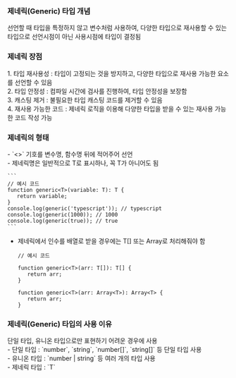 <h3>제네릭(Generic) 타입 개념</h3>
선언할 때 타입을 특정하지 않고 변수처럼 사용하여, 다양한 타입으로 재사용할 수 있는 타입으로 선언시점이 아닌 사용시점에 타입이 결정됨

<h3>제네릭 장점</h3>
1. 타입 재사용성 : 타입이 고정되는 것을 방지하고, 다양한 타입으로 재사용 가능한 요소를 선언할 수 있음<br>
2. 타입 안정성 : 컴파일 시간에 검사를 진행하여, 타입 안정성을 보장함<br>
3. 캐스팅 제거 : 불필요한 타입 캐스팅 코드를 제거할 수 있음<br>
4. 재사용 가능한 코드 : 제네릭 로직을 이용해 다양한 타입을 받을 수 있는 재사용 가능한 코드 작성 가능<br>

<h3>제네릭의 형태</h3>
- `<>` 기호를 변수명, 함수명 뒤에 적어주어 선언<br>
- 제네릭명은 일반적으로 T로 표시하나, 꼭 T가 아니어도 됨<br>

    ```
    // 예시 코드
    function generic<T>(variable: T): T {
       return variable;
    }
    console.log(generic('typescript')); // typescript
    console.log(generic(1000)); // 1000
    console.log(generic(true)); // true
    ```
  
- 제네릭에서 인수를 배열로 받을 경우에는 T[] 또는 Array<T>로 처리해줘야 함 
    ```
    // 예시 코드
    
    function generic<T>(arr: T[]): T[] {
       return arr; 
    }
  
    function generic<T>(arr: Array<T>): Array<T> {
       return arr; 
    }
    ```

<h3>제네릭(Generic) 타입의 사용 이유</h3>
단일 타입, 유니온 타입으로만 표현하기 어려운 경우에 사용<br>
- 단일 타입 : `number`, `string`, `number[]`, `string[]` 등 단일 타입 사용<br>
- 유니온 타입 : `number | string` 등 여러 개의 타입 사용<br>
- 제네릭 타입 : `T`<br>
